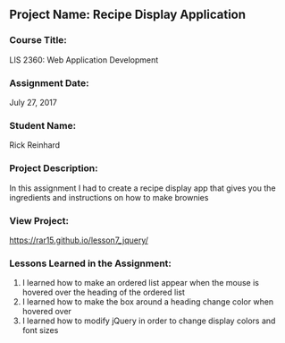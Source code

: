 ## Project Name:  Recipe Display Application

### Course Title:
LIS 2360:  Web Application Development

### Assignment Date:  
July 27, 2017

### Student Name:  
Rick Reinhard

### Project Description:
In this assignment I had to create a recipe display app that gives you the ingredients and instructions on how to make brownies 
### View Project:
https://rar15.github.io/lesson7_jquery/

### Lessons Learned in the Assignment:
1. I learned how to make an ordered list appear when the mouse is hovered over the heading of the ordered list
2. I learned how to make the box around a heading change color when hovered over
3. I learned how to modify jQuery in order to change display colors and font sizes
